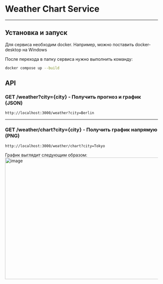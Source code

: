 # Weather Chart Service
---

## Установка и запуск

Для сервиса необходим docker.
Например, можно поставить docker-desktop на Windows

После перехода в папку сервиса нужно выполнить команду:

```bash
docker compose up --build
```

## API

### GET /weather?city={city} - Получить прогноз и график (JSON)
```
http://localhost:3000/weather?city=Berlin
```

---

### GET /weather/chart?city={city} - Получить график напрямую (PNG)
```
http://localhost:3000/weather/chart?city=Tokyo
```
График выглядит следующим образом:
<img width="1200" height="401" alt="image" src="https://github.com/user-attachments/assets/cfb857d0-d55c-4735-8bc0-2a556054f292" />
